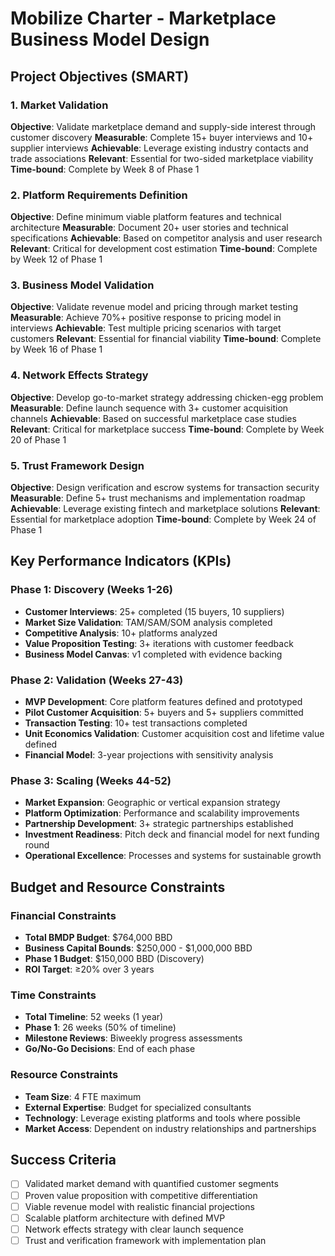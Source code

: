 # Mobilize Charter - Marketplace Business Model Design

## Project Objectives (SMART)

### 1. Market Validation

**Objective**: Validate marketplace demand and supply-side interest through customer discovery
**Measurable**: Complete 15+ buyer interviews and 10+ supplier interviews
**Achievable**: Leverage existing industry contacts and trade associations
**Relevant**: Essential for two-sided marketplace viability
**Time-bound**: Complete by Week 8 of Phase 1

### 2. Platform Requirements Definition

**Objective**: Define minimum viable platform features and technical architecture
**Measurable**: Document 20+ user stories and technical specifications
**Achievable**: Based on competitor analysis and user research
**Relevant**: Critical for development cost estimation
**Time-bound**: Complete by Week 12 of Phase 1

### 3. Business Model Validation

**Objective**: Validate revenue model and pricing through market testing
**Measurable**: Achieve 70%+ positive response to pricing model in interviews
**Achievable**: Test multiple pricing scenarios with target customers
**Relevant**: Essential for financial viability
**Time-bound**: Complete by Week 16 of Phase 1

### 4. Network Effects Strategy

**Objective**: Develop go-to-market strategy addressing chicken-egg problem
**Measurable**: Define launch sequence with 3+ customer acquisition channels
**Achievable**: Based on successful marketplace case studies
**Relevant**: Critical for marketplace success
**Time-bound**: Complete by Week 20 of Phase 1

### 5. Trust Framework Design

**Objective**: Design verification and escrow systems for transaction security
**Measurable**: Define 5+ trust mechanisms and implementation roadmap
**Achievable**: Leverage existing fintech and marketplace solutions
**Relevant**: Essential for marketplace adoption
**Time-bound**: Complete by Week 24 of Phase 1

## Key Performance Indicators (KPIs)

### Phase 1: Discovery (Weeks 1-26)

- **Customer Interviews**: 25+ completed (15 buyers, 10 suppliers)
- **Market Size Validation**: TAM/SAM/SOM analysis completed
- **Competitive Analysis**: 10+ platforms analyzed
- **Value Proposition Testing**: 3+ iterations with customer feedback
- **Business Model Canvas**: v1 completed with evidence backing

### Phase 2: Validation (Weeks 27-43)

- **MVP Development**: Core platform features defined and prototyped
- **Pilot Customer Acquisition**: 5+ buyers and 5+ suppliers committed
- **Transaction Testing**: 10+ test transactions completed
- **Unit Economics Validation**: Customer acquisition cost and lifetime value defined
- **Financial Model**: 3-year projections with sensitivity analysis

### Phase 3: Scaling (Weeks 44-52)

- **Market Expansion**: Geographic or vertical expansion strategy
- **Platform Optimization**: Performance and scalability improvements
- **Partnership Development**: 3+ strategic partnerships established
- **Investment Readiness**: Pitch deck and financial model for next funding round
- **Operational Excellence**: Processes and systems for sustainable growth

## Budget and Resource Constraints

### Financial Constraints

- **Total BMDP Budget**: $764,000 BBD
- **Business Capital Bounds**: $250,000 - $1,000,000 BBD
- **Phase 1 Budget**: $150,000 BBD (Discovery)
- **ROI Target**: ≥20% over 3 years

### Time Constraints

- **Total Timeline**: 52 weeks (1 year)
- **Phase 1**: 26 weeks (50% of timeline)
- **Milestone Reviews**: Biweekly progress assessments
- **Go/No-Go Decisions**: End of each phase

### Resource Constraints

- **Team Size**: 4 FTE maximum
- **External Expertise**: Budget for specialized consultants
- **Technology**: Leverage existing platforms and tools where possible
- **Market Access**: Dependent on industry relationships and partnerships

## Success Criteria

- [ ] Validated market demand with quantified customer segments
- [ ] Proven value proposition with competitive differentiation
- [ ] Viable revenue model with realistic financial projections
- [ ] Scalable platform architecture with defined MVP
- [ ] Network effects strategy with clear launch sequence
- [ ] Trust and verification framework with implementation plan
